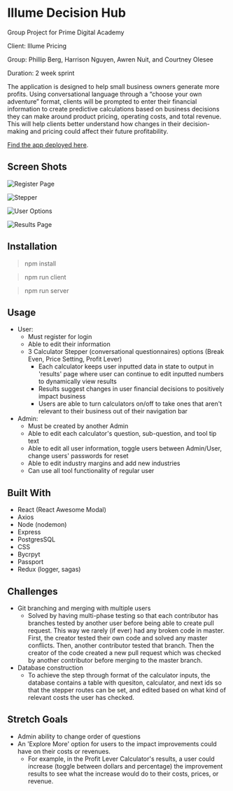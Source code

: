 # Illume Decision Hub
Group Project for Prime Digital Academy 

Client: Illume Pricing

Group: Phillip Berg, Harrison Nguyen, Awren Nuit, and Courtney Olesee

Duration: 2 week sprint

The application is designed to help small business owners generate more profits. Using conversational language through a “choose your own adventure” format, clients will be prompted to enter their financial information to create predictive calculations based on business decisions they can make around product pricing, operating costs, and total revenue. This will help clients better understand how changes in their decision-making and pricing could affect their future profitability.

[Find the app deployed here](https://illume-decision-hub.herokuapp.com/).

## Screen Shots

![Register Page](public/ScreenShots/register.png)


![Stepper](public/ScreenShots/stepper.png)


![User Options](public/ScreenShots/useroptions.png)


![Results Page](public/ScreenShots/resultspage.png)


## Installation
> npm install 

> npm run client

> npm run server

## Usage 
- User:
    - Must register for login
    - Able to edit their information
    - 3 Calculator Stepper (conversational questionnaires) options (Break Even, Price Setting, Profit Lever)
        - Each calculator keeps user inputted data in state to output in 'results' page where user can continue to edit inputted numbers to dynamically view results 
        - Results suggest changes in user financial decisions to positively impact business
        - Users are able to turn calculators on/off to take ones that aren't relevant to their business out of their navigation bar
- Admin:
    - Must be created by another Admin
    - Able to edit each calculator's question, sub-question, and tool tip text
    - Able to edit all user information, toggle users between Admin/User, change users' passwords for reset
    - Able to edit industry margins and add new industries
    - Can use all tool functionality of regular user

## Built With
- React (React Awesome Modal)
- Axios
- Node (nodemon)
- Express
- PostgresSQL
- CSS
- Bycrpyt
- Passport
- Redux (logger, sagas)

## Challenges
- Git branching and merging with multiple users
    - Solved by having multi-phase testing so that each contributor has branches tested by another user before being able to create pull request. This way we rarely (if ever) had any broken code in master. First, the creator tested their own code and solved any master conflicts. Then, another contributor tested that branch. Then the creator of the code created a new pull request which was checked by another contributor before merging to the master branch. 
- Database construction 
    - To achieve the step through format of the calculator inputs, the database contains a table with quesiton, calculator, and next ids so that the stepper routes can be set, and edited based on what kind of relevant costs the user has checked. 

## Stretch Goals
- Admin ability to change order of questions 
- An 'Explore More' option for users to the impact improvements could have on their costs or revenues.
    - For example, in the Profit Lever Calculator's results, a user could increase (toggle between dollars and percentage) the improvement results to see what the increase would do to their costs, prices, or revenue.